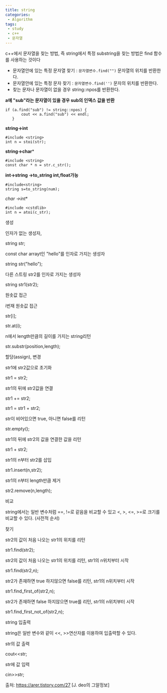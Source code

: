 ```yaml
---
title: string
categories:
 - Algorithm
tags:
 - study
 - c++
 - 문자열
---
```


c++에서 문자열을 찾는 방법, 즉 string에서 특정 substring을 찾는 방법은 find 함수를 사용하는 것이다
- 문자열안에 있는 특정 문자열 찾기 : `문자열변수.find("")` 문자열의 위치를 반환한다.
- 문자열안에 있는 특정 문자 찾기 : `문자열변수.find('')` 문자의 위치를 반환한다.
- 찾는 문자나 문자열이 없을 경우 string::npos를 반환한다.

**a에 "sub"라는 문자열이 있을 경우 sub의 인덱스 값을 반환**
```
if (a.find("sub") != string::npos) {
       cout << a.find("sub") << endl;
   }
```


**string->int**
```
#include <string>
int n = stoi(str);
```
**string->char***
```
#include <string>
const char * n = str.c_str();
```
**int->string ->to_string int,float가능**
```
#include<string>
string s=to_string(num);
```
**char* ->int**
```
#include <cstdlib>
int n = atoi(c_str);
```


생성

인자가 없는 생성자,

string str;



const char arrayt인 "hello"를 인자로 가지는 생성자

string str("hello");



다른 스트링 str2를 인자로 가지는 생성자

string str1(str2);







원솟값 접근

i번재 원솟값 접근

str[i];

str.at(i);



n에서 length만큼의 길이를 가지는 string리턴

str.substr(position,length);





할당(assign), 변경

str1에 str2값으로 초기화

str1 = str2;



str1의 뒤에 str2값을 연결

str1 += str2;

str1 = str1 + str2;



str이 비어있으면 true, 아니면 false를 리턴

str.empty();



str1의 뒤에 str2의 값을 연결한 값을 리턴

str1 + str2;



str1의 n부터 str2를 삽입

str1.insert(n,str2);



str1의 n부터 length만큼 제거

str2.remove(n,length);





비교

string에서는 일반 변수처럼 ==, !=로 같음을 비교할 수 있고 <, >, <=, >=로 크기를 비교할 수 있다. (사전적 순서)



찾기

str2의 값이 처음 나오는 str1의 위치를 리턴

str1.find(str2);



str2의 값이 처음 나오는 str1의 위치를 리턴, str1의 n위치부터 시작

str1.find(str2,n);



str2가 존재하면 true 하지않으면 false를 리턴, str1의 n위치부터 시작

str1.find_first_of(str2,n);



str2가 존재하면 false 하지않으면 true를 리턴, str1의 n위치부터 시작

str1.find_first_not_of(str2,n);





string 입출력

string은 일반 변수와 같이 <<, >>연산자를 이용하여 입출력할 수 있다.

str의 값 출력

cout<<str;



str에 값 입력

cin>>str;



출처: https://arer.tistory.com/27 [J. deo의 그알정보]
